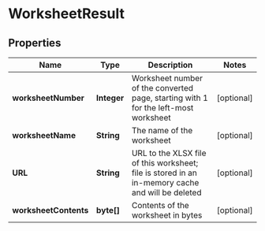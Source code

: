 
# WorksheetResult

## Properties
Name | Type | Description | Notes
------------ | ------------- | ------------- | -------------
**worksheetNumber** | **Integer** | Worksheet number of the converted page, starting with 1 for the left-most worksheet |  [optional]
**worksheetName** | **String** | The name of the worksheet |  [optional]
**URL** | **String** | URL to the XLSX file of this worksheet; file is stored in an in-memory cache and will be deleted |  [optional]
**worksheetContents** | **byte[]** | Contents of the worksheet in bytes |  [optional]



